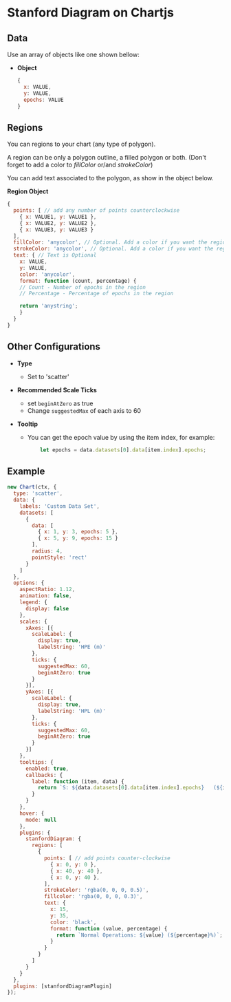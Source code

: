 # Stanford Diagram on Chartjs

## Data

Use an array of objects like one shown bellow:

* **Object**
    ```javascript
    {
      x: VALUE,
      y: VALUE,
      epochs: VALUE
    }
    ```

## Regions
You can regions to your chart (any type of polygon).

A region can be only a polygon outline, a filled polygon or both. (Don't forget to add a color to *fillColor* or/and *strokeColor*)

You can add text associated to the polygon, as show in the object below.

**Region Object**
```javascript
{
  points: [ // add any number of points counterclockwise
    { x: VALUE1, y: VALUE1 },
    { x: VALUE2, y: VALUE2 },
    { x: VALUE3, y: VALUE3 }
  ],
  fillColor: 'anycolor', // Optional. Add a color if you want the region to be filled
  strokeColor: 'anycolor', // Optional. Add a color if you want the region to have a stroke
  text: { // Text is Optional
    x: VALUE,
    y: VALUE,
    color: 'anycolor',
    format: function (count, percentage) {
    // Count - Number of epochs in the region
    // Percentage - Percentage of epochs in the region

    return 'anystring';
    }
  }
}
```

## Other Configurations

* **Type**
    - Set to 'scatter'

* **Recommended Scale Ticks**
    - set `beginAtZero` as true
    - Change `suggestedMax` of each axis to 60

* **Tooltip**
    - You can get the epoch value by using the item index, for example:
        ```javascript
            let epochs = data.datasets[0].data[item.index].epochs;
        ```

## Example

```javascript
new Chart(ctx, {
  type: 'scatter',
  data: {
    labels: 'Custom Data Set',
    datasets: [
      {
        data: [
          { x: 1, y: 3, epochs: 5 },
          { x: 5, y: 9, epochs: 15 }
        ],
        radius: 4,
        pointStyle: 'rect'
      }
    ]
  },
  options: {
    aspectRatio: 1.12,
    animation: false,
    legend: {
      display: false
    },
    scales: {
      xAxes: [{
        scaleLabel: {
          display: true,
          labelString: 'HPE (m)'
        },
        ticks: {
          suggestedMax: 60,
          beginAtZero: true
        }
      }],
      yAxes: [{
        scaleLabel: {
          display: true,
          labelString: 'HPL (m)'
        },
        ticks: {
          suggestedMax: 60,
          beginAtZero: true
        }
      }]
    },
    tooltips: {
      enabled: true,
      callbacks: {
        label: function (item, data) {
          return `S: ${data.datasets[0].data[item.index].epochs}   (${item.xLabel}, ${item.yLabel})`;
        }
      }
    },
    hover: {
      mode: null
    },
    plugins: {
      stanfordDiagram: {
        regions: [
          {
            points: [ // add points counter-clockwise
              { x: 0, y: 0 },
              { x: 40, y: 40 },
              { x: 0, y: 40 },
            ],
            strokeColor: 'rgba(0, 0, 0, 0.5)',
            fillcolor: 'rgba(0, 0, 0, 0.3)',
            text: {
              x: 15,
              y: 35,
              color: 'black',
              format: function (value, percentage) {
                return `Normal Operations: ${value} (${percentage}%)`;
              }
            }
          }
        ]
      }
    }
  },
  plugins: [stanfordDiagramPlugin]
});
```
